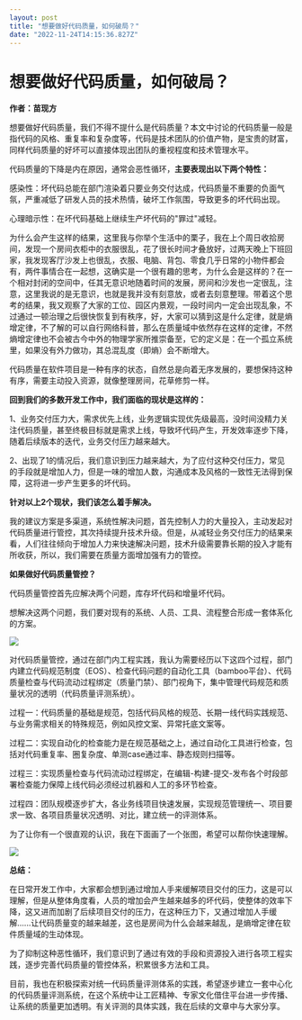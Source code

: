 ```yaml
---
layout: post
title: "想要做好代码质量，如何破局？"
date: "2022-11-24T14:15:36.827Z"
---
```

想要做好代码质量，如何破局？
==============

**作者：苗现方**

想要做好代码质量，我们不得不提什么是代码质量？本文中讨论的代码质量一般是指代码的风格、重复率和复杂度等，代码是技术团队的价值产物，是宝贵的财富，同样代码质量的好坏可以直接体现出团队的重视程度和技术管理水平。

代码质量的下降是内在原因，通常会恶性循环，**主要表现出以下两个特性：**

感染性：坏代码总能在部门渲染着只要业务交付达成，代码质量不重要的负面气氛，严重减低了研发人员的技术热情，破坏工作氛围，导致更多的坏代码出现。

心理暗示性：在坏代码基础上继续生产坏代码的"罪过"减轻。

为什么会产生这样的结果，这里我与你举个生活中的栗子，我在上个周日收拾房间，发现一个房间衣柜中的衣服很乱，花了很长时间才叠放好，过两天晚上下班回家，我发现客厅沙发上也很乱，衣服、电脑、背包、零食几乎日常的小物件都会有，两件事情合在一起想，这确实是一个很有趣的思考，为什么会是这样的？在一个相对封闭的空间中，任其无意识地随着时间的发展，房间和沙发也一定很乱，注意，这里我说的是无意识，也就是我并没有刻意放，或者去刻意整理。带着这个思考的结果，我又观察了大家的工位、园区内景观，一段时间内一定会出现乱象，不过通过一顿治理之后很快恢复到有秩序，好，大家可以猜到这是什么定律，就是熵增定律，不了解的可以自行网络科普，那么在质量域中依然存在这样的定律，不然熵增定律也不会被古今中外的物理学家所推崇备至，它的定义是：在一个孤立系统里，如果没有外力做功，其总混乱度（即熵）会不断增大。

代码质量在软件项目是一种有序的状态，自然总是向着无序发展的，要想保持这种有序，需要主动投入资源，就像整理房间，花草修剪一样。

**回到我们的多数开发工作中，我们面临的现状是这样的：**

1、业务交付压力大，需求优先上线，业务逻辑实现优先级最高，没时间没精力关注代码质量，甚至终极目标就是需求上线，导致坏代码产生，开发效率逐步下降，随着后续版本的迭代，业务交付压力越来越大。

2、出现了1的情况后，我们意识到压力越来越大，为了应付这种交付压力，常见的手段就是增加人力，但是一味的增加人数，沟通成本及风格的一致性无法得到保障，这将进一步产生更多的坏代码。

**针对以上2个现状，我们该怎么着手解决。**

我的建议方案是多渠道，系统性解决问题，首先控制人力的大量投入，主动发起对代码质量进行管控，其次持续提升技术升级。但是，从减轻业务交付压力的结果来看，人们往往倾向于增加人力来快速解决问题，技术升级需要靠长期的投入才能有所收获，所以，我们需要在质量方面增加强有力的管控。

**如果做好代码质量管控？**

代码质量管控首先应解决两个问题，库存坏代码和增量坏代码。

想解决这两个问题，我们要对现有的系统、人员、工具、流程整合形成一套体系化的方案。

![](https://s3.cn-north-1.jdcloud-oss.com/shendengbucket1/2022-11-18-10-4511gy108VsS8uDUwL9.png)

  

对代码质量管控，通过在部门内工程实践，我认为需要经历以下这四个过程，部门内建立代码规范制度（EOS）、检查代码问题的自动化工具（bamboo平台）、代码质量检查与代码流动过程绑定（质量门禁）、部门视角下，集中管理代码规范和质量状况的透明（代码质量评测系统）。

过程一：代码质量的基础是规范，包括代码风格的规范、长期一线代码实践规范、与业务需求相关的特殊规范，例如风控文案、异常托底文案等。

过程二：实现自动化的检查能力是在规范基础之上，通过自动化工具进行检查，包括对代码重复率、圈复杂度、单测case通过率、静态规则扫描等。

过程三：实现质量检查与代码流动过程绑定，在编辑-构建-提交-发布各个时段部署检查能力保障上线代码必须经过机器和人工的多环节检查。

过程四：团队规模逐步扩大，各业务线项目快速发展，实现规范管理统一、项目要求一致、各项目质量状况透明、对比，建立统一的评测体系。

为了让你有一个很直观的认识，我在下面画了一个张图，希望可以帮你快速理解。

![](https://s3.cn-north-1.jdcloud-oss.com/shendengbucket1/2022-11-17-17-20wP6Sfx6ge920Uyjz.png)

  

**总结：**

在日常开发工作中，大家都会想到通过增加人手来缓解项目交付的压力，这是可以理解，但是从整体角度看，人员的增加会产生越来越多的坏代码，使整体的效率下降，这又进而加剧了后续项目交付的压力，在这种压力下，又通过增加人手缓解......让代码质量变的越来越差，这也是房间为什么会越来越乱，是熵增定律在软件质量域的生动体现。

为了抑制这种恶性循环，我们意识到了通过有效的手段和资源投入进行各项工程实践，逐步完善代码质量的管控体系，积累很多方法和工具。

目前，我也在积极探索对统一代码质量评测体系的实践，希望逐步建立一套中心化的代码质量评测系统，在这个系统中让工匠精神、专家文化借住平台进一步传播、让系统的质量更加透明。有关评测的具体实践，我在后续的文章中与大家分享。